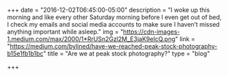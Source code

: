 +++
date = "2016-12-02T06:45:00-05:00"
description = "I woke up this morning and like every other Saturday morning before I even get out of bed, I check my emails and social media accounts to make sure I haven’t missed anything important while asleep."
img = "https://cdn-images-1.medium.com/max/2000/1*RrUSn2Gzl2M_E3jaK9eIcQ.png"
link = "https://medium.com/bylined/have-we-reached-peak-stock-photography-b15e1fb1b1bc"
title = "Are we at peak stock photography?"
type = "blog"

+++
